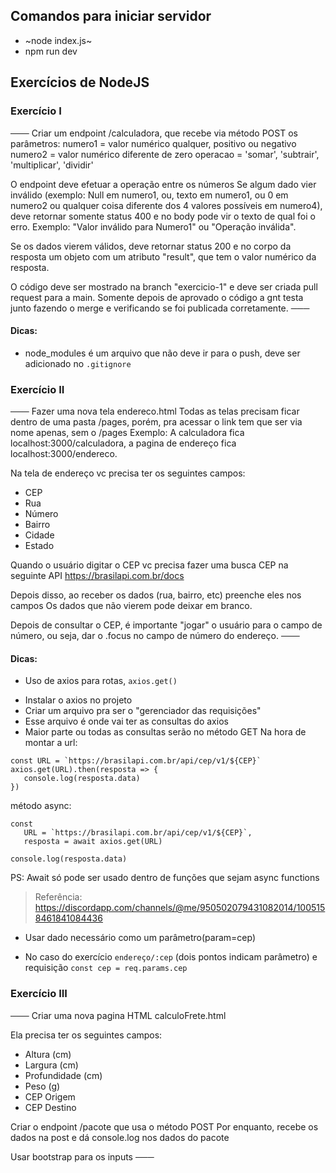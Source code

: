 ## Comandos para iniciar servidor

* ~node index.js~
* npm run dev

## Exercícios de NodeJS

### Exercício I

───
Criar um endpoint /calculadora, que recebe via método POST os parâmetros: 
numero1 = valor numérico qualquer, positivo ou negativo
numero2 = valor numérico diferente de zero
operacao = 'somar', 'subtrair', 'multiplicar', 'dividir'

O endpoint deve efetuar a operação entre os números
Se algum dado vier inválido (exemplo: Null em numero1, ou, texto em numero1, ou 0 em numero2 ou qualquer coisa diferente dos 4 valores possíveis em numero4), deve retornar somente status 400 e no body pode vir o texto de qual foi o erro. Exemplo: "Valor inválido para Numero1" ou "Operação inválida".

Se os dados vierem válidos, deve retornar status 200 e no corpo da resposta um objeto com um atributo "result", que tem o valor numérico da resposta.

O código deve ser mostrado na branch "exercicio-1" e deve ser criada pull request para a main.
Somente depois de aprovado o código a gnt testa junto fazendo o merge e verificando se foi publicada corretamente.
───

#### Dicas:

* node_modules é um arquivo que não deve ir para o push, deve ser adicionado no `.gitignore`

### Exercício II

───
Fazer uma nova tela endereco.html
Todas as telas precisam ficar dentro de uma pasta /pages, porém, pra acessar o link tem que ser via nome apenas, sem o /pages
Exemplo: A calculadora fica localhost:3000/calculadora, a pagina de endereço fica localhost:3000/endereco.

Na tela de endereço vc precisa ter os seguintes campos: 
- CEP
- Rua
- Número
- Bairro
- Cidade
- Estado

Quando o usuário digitar o CEP vc precisa fazer uma busca CEP na seguinte API
https://brasilapi.com.br/docs

Depois disso, ao receber os dados (rua, bairro, etc) preenche eles nos campos
Os dados que não vierem pode deixar em branco.

Depois de consultar o CEP, é importante "jogar" o usuário para o campo de número, ou seja, dar o .focus no campo de número do endereço.
───

#### Dicas:

* Uso de axios para rotas, `axios.get()`

- Instalar o axios no projeto
- Criar um arquivo pra ser o "gerenciador das requisições"
- Esse arquivo é onde vai ter as consultas do axios
- Maior parte ou todas as consultas serão no método GET
Na hora de montar a url: 
```
const URL = `https://brasilapi.com.br/api/cep/v1/${CEP}`
axios.get(URL).then(resposta => {
   console.log(resposta.data)
})
```
método async: 
```
const 
   URL = `https://brasilapi.com.br/api/cep/v1/${CEP}`,
   resposta = await axios.get(URL)

console.log(resposta.data)
```
PS: Await só pode ser usado dentro de funções que sejam async functions

> Referência: https://discordapp.com/channels/@me/950502079431082014/1005158461841084436

* Usar dado necessário como um parâmetro(param=cep)

- No caso do exercício `endereço/:cep` (dois pontos indicam parâmetro) e requisição `const cep = req.params.cep`

### Exercício III

───
Criar uma nova pagina HTML calculoFrete.html

Ela precisa ter os seguintes campos: 
- Altura (cm)
- Largura (cm)
- Profundidade (cm)
- Peso (g)
- CEP Origem
- CEP Destino

Criar o endpoint /pacote que usa o método POST
Por enquanto, recebe os dados na post e dá console.log nos dados do pacote

Usar bootstrap para os inputs
───

